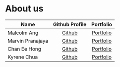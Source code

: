 # About us

Name            |               Github Profile                | Portfolio 
-----------------|:-------------------------------------------:|:---------:
Malcolm Ang     |   [Github](https://github.com/malcolmang)   | [Portfolio](docs/team/malcolmang.md)
Marvin Pranajaya | [Github](https://github.com/pipipipi2002)   | [Portfolio](docs/team/pipipipi2002.md)
Chan Ee Hong    |        [Github](https://github.com/)        | [Portfolio](docs/team/eehongchan.md)
Kyrene Chua     |        [Github](https://github.com/)        | [Portfolio](docs/team/kyrenechua.md)
